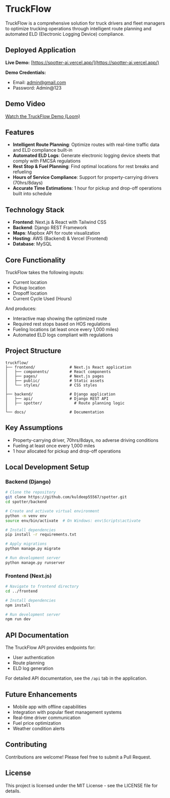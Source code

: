 # TruckFlow

TruckFlow is a comprehensive solution for truck drivers and fleet managers to optimize trucking operations through intelligent route planning and automated ELD (Electronic Logging Device) compliance.

## Deployed Application

**Live Demo:** [https://spotter-ai.vercel.app/](https://spotter-ai.vercel.app/)

**Demo Credentials:**  
- Email: admin@gmail.com
- Password: Admin@123

## Demo Video

[Watch the TruckFlow Demo (Loom)](https://www.loom.com/share/your-loom-video-id)

## Features

- **Intelligent Route Planning**: Optimize routes with real-time traffic data and ELD compliance built-in
- **Automated ELD Logs**: Generate electronic logging device sheets that comply with FMCSA regulations
- **Rest Stop & Fuel Planning**: Find optimal locations for rest breaks and refueling
- **Hours of Service Compliance**: Support for property-carrying drivers (70hrs/8days)
- **Accurate Time Estimations**: 1 hour for pickup and drop-off operations built into schedule

## Technology Stack

- **Frontend**: Next.js & React with Tailwind CSS
- **Backend**: Django REST Framework
- **Maps**: Mapbox API for route visualization
- **Hosting**: AWS (Backend) & Vercel (Frontend)
- **Database**: MySQL

## Core Functionality

TruckFlow takes the following inputs:
- Current location
- Pickup location
- Dropoff location
- Current Cycle Used (Hours)

And produces:
- Interactive map showing the optimized route
- Required rest stops based on HOS regulations
- Fueling locations (at least once every 1,000 miles)
- Automated ELD logs compliant with regulations

## Project Structure

```
truckflow/
├── frontend/               # Next.js React application
│   ├── components/         # React components
│   ├── pages/              # Next.js pages
│   ├── public/             # Static assets
│   └── styles/             # CSS styles
│
├── backend/                # Django application
│   ├── api/                # Django REST API
│   ├── spotter/              # Route planning logic
│
└── docs/                   # Documentation
```

## Key Assumptions

- Property-carrying driver, 70hrs/8days, no adverse driving conditions
- Fueling at least once every 1,000 miles
- 1 hour allocated for pickup and drop-off operations

## Local Development Setup

### Backend (Django)

```bash
# Clone the repository
git clone https://github.com/kuldeep55567/spotter.git
cd spotter/backend

# Create and activate virtual environment
python -m venv env
source env/bin/activate  # On Windows: env\Scripts\activate

# Install dependencies
pip install -r requirements.txt

# Apply migrations
python manage.py migrate

# Run development server
python manage.py runserver
```

### Frontend (Next.js)

```bash
# Navigate to frontend directory
cd ../frontend

# Install dependencies
npm install

# Run development server
npm run dev
```

## API Documentation

The TruckFlow API provides endpoints for:
- User authentication
- Route planning
- ELD log generation

For detailed API documentation, see the `/api` tab in the application.

## Future Enhancements

- Mobile app with offline capabilities
- Integration with popular fleet management systems
- Real-time driver communication
- Fuel price optimization
- Weather condition alerts

## Contributing

Contributions are welcome! Please feel free to submit a Pull Request.

## License

This project is licensed under the MIT License - see the LICENSE file for details.
